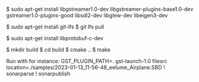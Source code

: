 $ sudo apt-get install libgstreamer1.0-dev libgstreamer-plugins-base1.0-dev gstreamer1.0-plugins-good libsdl2-dev libglew-dev libeigen3-dev


$ sudo apt-get install git-lfs
$ git lfs pull


$ sudo apt-get install libprotobuf-c-dev



$ mkdir build
$ cd build
$ cmake ..
$ make


Run with for instance:
GST_PLUGIN_PATH=. gst-launch-1.0 filesrc location=./samples/2023-01-13_11-56-48_eelume_Airplane.SBD ! sonarparse ! sonarpublish